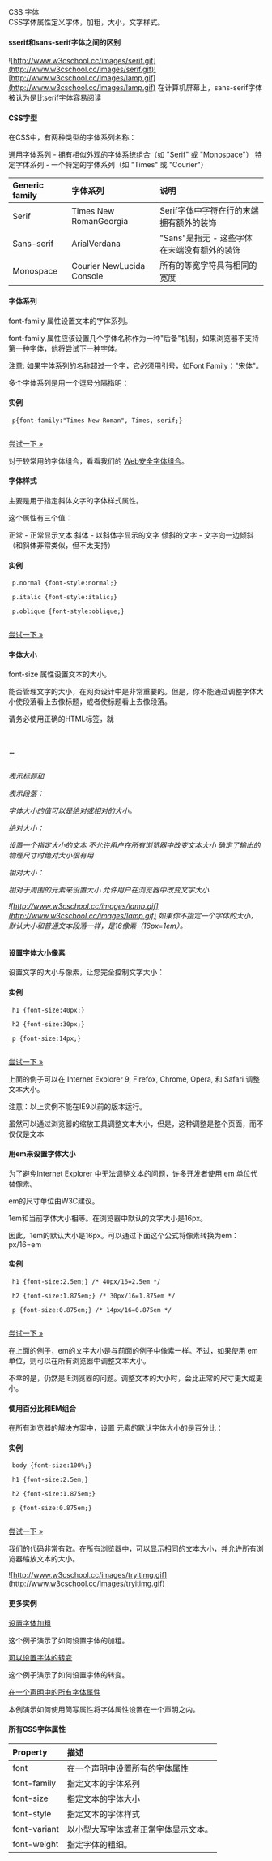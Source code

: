  CSS 字体  
CSS字体属性定义字体，加粗，大小，文字样式。

 

#### sserif和sans-serif字体之间的区别

 ![http://www.w3cschool.cc/images/serif.gif](http://www.w3cschool.cc/images/serif.gif)![http://www.w3cschool.cc/images/lamp.gif](http://www.w3cschool.cc/images/lamp.gif) 在计算机屏幕上，sans-serif字体被认为是比serif字体容易阅读

 

#### CSS字型

 在CSS中，有两种类型的字体系列名称：

 
 通用字体系列 - 拥有相似外观的字体系统组合（如 "Serif" 或 "Monospace"）
  特定字体系列 - 一个特定的字体系列（如 "Times" 或 "Courier"）
 


|Generic family|字体系列|说明|
|:--|:--|:--|
|Serif|Times New RomanGeorgia|Serif字体中字符在行的末端拥有额外的装饰|
|Sans-serif|ArialVerdana|"Sans"是指无 - 这些字体在末端没有额外的装饰|
|Monospace|Courier NewLucida Console|所有的等宽字符具有相同的宽度|





#### 字体系列

  font-family 属性设置文本的字体系列。

  font-family 属性应该设置几个字体名称作为一种"后备"机制，如果浏览器不支持第一种字体，他将尝试下一种字体。

 注意: 如果字体系列的名称超过一个字，它必须用引号，如Font Family："宋体"。

 多个字体系列是用一个逗号分隔指明：

  
#### 实例

 
```
 p{font-family:"Times New Roman", Times, serif;} 


```
 

[尝试一下 »](http://www.w3cschool.cc/try/try.php?filename=trycss_font-family) 

 对于较常用的字体组合，看看我们的 [Web安全字体组合](http://www.w3cschool.cc/cssref/css-websafe-fonts.html)。

 

#### 字体样式

 主要是用于指定斜体文字的字体样式属性。

 这个属性有三个值：

 
正常 - 正常显示文本
 斜体 - 以斜体字显示的文字
 倾斜的文字 - 文字向一边倾斜（和斜体非常类似，但不太支持）
 
 
#### 实例

 
```
 p.normal {font-style:normal;}

 p.italic {font-style:italic;}

 p.oblique {font-style:oblique;}


```
 

[尝试一下 »](http://www.w3cschool.cc/try/try.php?filename=trycss_font-style) 

 



#### 字体大小

 font-size 属性设置文本的大小。

 能否管理文字的大小，在网页设计中是非常重要的。但是，你不能通过调整字体大小使段落看上去像标题，或者使标题看上去像段落。

 请务必使用正确的HTML标签，就<h1> - <h6>表示标题和<p>表示段落： 

 字体大小的值可以是绝对或相对的大小。

 绝对大小：

 
设置一个指定大小的文本
 不允许用户在所有浏览器中改变文本大小
 确定了输出的物理尺寸时绝对大小很有用
 
相对大小：

 
相对于周围的元素来设置大小
 允许用户在浏览器中改变文字大小
 
![http://www.w3cschool.cc/images/lamp.gif](http://www.w3cschool.cc/images/lamp.gif) 如果你不指定一个字体的大小，默认大小和普通文本段落一样，是16像素（16px=1em）。

 

#### 设置字体大小像素

 设置文字的大小与像素，让您完全控制文字大小：

  
#### 实例

 
```
 h1 {font-size:40px;}

 h2 {font-size:30px;}

 p {font-size:14px;}


```
 

[尝试一下 »](http://www.w3cschool.cc/try/try.php?filename=trycss_font-size_px) 

 上面的例子可以在 Internet Explorer 9, Firefox, Chrome, Opera, 和 Safari 调整文本大小。

 注意：以上实例不能在IE9以前的版本运行。

 虽然可以通过浏览器的缩放工具调整文本大小，但是，这种调整是整个页面，而不仅仅是文本

 

#### 用em来设置字体大小

 为了避免Internet Explorer 中无法调整文本的问题，许多开发者使用 em 单位代替像素。

 em的尺寸单位由W3C建议。

 1em和当前字体大小相等。在浏览器中默认的文字大小是16px。

 因此，1em的默认大小是16px。可以通过下面这个公式将像素转换为em：px/16=em

  
#### 实例

 
```
 h1 {font-size:2.5em;} /* 40px/16=2.5em */

 h2 {font-size:1.875em;} /* 30px/16=1.875em */

 p {font-size:0.875em;} /* 14px/16=0.875em */


```
 

[尝试一下 »](http://www.w3cschool.cc/try/try.php?filename=trycss_font-size_em) 

 在上面的例子，em的文字大小是与前面的例子中像素一样。不过，如果使用 em 单位，则可以在所有浏览器中调整文本大小。

 不幸的是，仍然是IE浏览器的问题。调整文本的大小时，会比正常的尺寸更大或更小。

 

#### 使用百分比和EM组合

 在所有浏览器的解决方案中，设置 <body>元素的默认字体大小的是百分比： 

  
#### 实例

 
```
 body {font-size:100%;}

 h1 {font-size:2.5em;}

 h2 {font-size:1.875em;}

 p {font-size:0.875em;}


```
 

[尝试一下 »](http://www.w3cschool.cc/try/try.php?filename=trycss_font-size_percent_em) 

 我们的代码非常有效。在所有浏览器中，可以显示相同的文本大小，并允许所有浏览器缩放文本的大小。

 
 ![http://www.w3cschool.cc/images/tryitimg.gif](http://www.w3cschool.cc/images/tryitimg.gif)
#### 更多实例

 

 [设置字体加粗](http://www.w3cschool.cc/try/try.php?filename=trycss_font-weight)

 这个例子演示了如何设置字体的加粗。

 [可以设置字体的转变](http://www.w3cschool.cc/try/try.php?filename=trycss_font-variant)

 这个例子演示了如何设置字体的转变。

 [在一个声明中的所有字体属性](http://www.w3cschool.cc/try/try.php?filename=trycss_font)

 本例演示如何使用简写属性将字体属性设置在一个声明之内。

 

#### 所有CSS字体属性

 

|Property|描述|
|:--|:--|
|font|在一个声明中设置所有的字体属性|
|font-family|指定文本的字体系列|
|font-size|指定文本的字体大小|
|font-style|指定文本的字体样式|
|font-variant|以小型大写字体或者正常字体显示文本。|
|font-weight|指定字体的粗细。|



